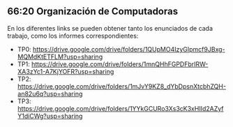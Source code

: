 ## 66:20 Organización de Computadoras

En los diferentes links se pueden obtener tanto los enunciados de cada trabajo, como los informes correspondientes: 
- TP0: https://drive.google.com/drive/folders/1QUpMO4IzyGIpmcf9JBxg-MQMdKtETFLM?usp=sharing
- TP1: https://drive.google.com/drive/folders/1mnQHhFGPDFbrIRW-XA3zYc1-A7KjYOFR?usp=sharing
- TP2: https://drive.google.com/drive/folders/1mJvY9KZ8_dYbDpsnXtcbhZQH-an82u6q?usp=sharing
- TP3: https://drive.google.com/drive/folders/1YYkGCURo3Xs3cK3xHIId2AZyfY1diCWg?usp=sharing
